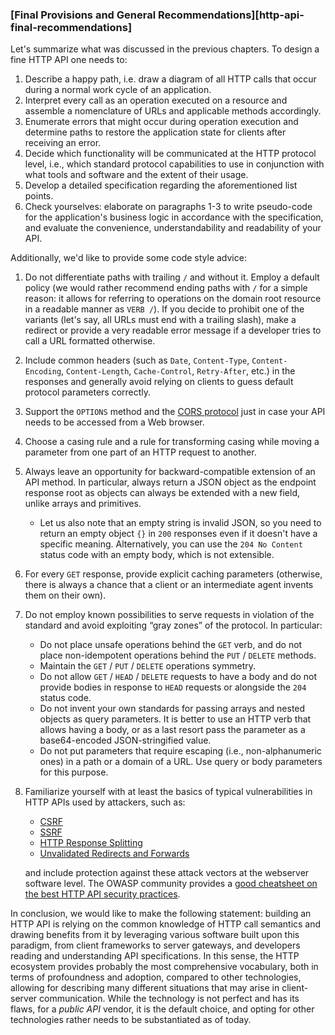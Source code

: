 ### [Final Provisions and General Recommendations][http-api-final-recommendations]

Let's summarize what was discussed in the previous chapters. To design a fine HTTP API one needs to:
  1. Describe a happy path, i.e. draw a diagram of all HTTP calls that occur during a normal work cycle of an application.
  2. Interpret every call as an operation executed on a resource and assemble a nomenclature of URLs and applicable methods accordingly.
  3. Enumerate errors that might occur during operation execution and determine paths to restore the application state for clients after receiving an error.
  4. Decide which functionality will be communicated at the HTTP protocol level, i.e., which standard protocol capabilities to use in conjunction with what tools and software and the extent of their usage.
  5. Develop a detailed specification regarding the aforementioned list points.
  6. Check yourselves: elaborate on paragraphs 1-3 to write pseudo-code for the application's business logic in accordance with the specification, and evaluate the convenience, understandability and readability of your API.

Additionally, we'd like to provide some code style advice:

  1. Do not differentiate paths with trailing `/` and without it. Employ a default policy (we would rather recommend ending paths with `/` for a simple reason: it allows for referring to operations on the domain root resource in a readable manner as `VERB /`). If you decide to prohibit one of the variants (let's say, all URLs must end with a trailing slash), make a redirect or provide a very readable error message if a developer tries to call a URL formatted otherwise.

  2. Include common headers (such as `Date`, `Content-Type`, `Content-Encoding`, `Content-Length`, `Cache-Control`, `Retry-After`, etc.) in the responses and generally avoid relying on clients to guess default protocol parameters correctly.

  3. Support the `OPTIONS` method and the [CORS protocol](https://fetch.spec.whatwg.org/#cors-protocol) just in case your API needs to be accessed from a Web browser.

  4. Choose a casing rule and a rule for transforming casing while moving a parameter from one part of an HTTP request to another.

  5. Always leave an opportunity for backward-compatible extension of an API method. In particular, always return a JSON object as the endpoint response root as objects can always be extended with a new field, unlike arrays and primitives.
      * Let us also note that an empty string is invalid JSON, so you need to return an empty object `{}` in `200` responses even if it doesn't have a specific meaning. Alternatively, you can use the `204 No Content` status code with an empty body, which is not extensible.

  6. For every `GET` response, provide explicit caching parameters (otherwise, there is always a chance that a client or an intermediate agent invents them on their own).

  7. Do not employ known possibilities to serve requests in violation of the standard and avoid exploiting “gray zones” of the protocol. In particular:
      * Do not place unsafe operations behind the `GET` verb, and do not place non-idempotent operations behind the `PUT` / `DELETE` methods.
      * Maintain the `GET` / `PUT` / `DELETE` operations symmetry.
      * Do not allow `GET` / `HEAD` / `DELETE` requests to have a body and do not provide bodies in response to `HEAD` requests or alongside the `204` status code.
      * Do not invent your own standards for passing arrays and nested objects as query parameters. It is better to use an HTTP verb that allows having a body, or as a last resort pass the parameter as a base64-encoded JSON-stringified value.
      * Do not put parameters that require escaping (i.e., non-alphanumeric ones) in a path or a domain of a URL. Use query or body parameters for this purpose.

  8. Familiarize yourself with at least the basics of typical vulnerabilities in HTTP APIs used by attackers, such as:
      * [CSRF](https://owasp.org/www-community/attacks/csrf)
      * [SSRF](https://owasp.org/www-community/attacks/Server_Side_Request_Forgery)
      * [HTTP Response Splitting](https://owasp.org/www-community/attacks/HTTP_Response_Splitting)
      * [Unvalidated Redirects and Forwards](https://cheatsheetseries.owasp.org/cheatsheets/Unvalidated_Redirects_and_Forwards_Cheat_Sheet.html)

      and include protection against these attack vectors at the webserver software level. The OWASP community provides a [good cheatsheet on the best HTTP API security practices](https://cheatsheetseries.owasp.org/cheatsheets/REST_Security_Cheat_Sheet.html).

In conclusion, we would like to make the following statement: building an HTTP API is relying on the common knowledge of HTTP call semantics and drawing benefits from it by leveraging various software built upon this paradigm, from client frameworks to server gateways, and developers reading and understanding API specifications. In this sense, the HTTP ecosystem provides probably the most comprehensive vocabulary, both in terms of profoundness and adoption, compared to other technologies, allowing for describing many different situations that may arise in client-server communication. While the technology is not perfect and has its flaws, for a *public API* vendor, it is the default choice, and opting for other technologies rather needs to be substantiated as of today.